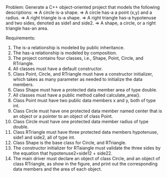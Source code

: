 Problem: Generate a C++ object-oriented project that models the following descriptions:
=> A circle is-a shape.
=> A circle has-a a point (x,y) and a radius.
=> A right triangle is-a shape.
=> A right triangle has-a hypotenuse and two sides, denoted as side1 and side2.
=> A shape, a circle, or a right triangle has-an area.
 
 
Requirements:
1. The is-a relationship is modeled by public inheritance.
2. The has-a relationship is modeled by composition.
3. The project contains four classes, i.e., Shape, Point, Circle, and RTriangle.
4. All classes must have a default constructor.
5. Class Point, Circle, and RTriangle must have a constructor initializer, which takes as many parameter as needed to initialize the data members.
6. Class Shape must have a protected data member area of type double.
7. All classes must have a public method called calculate_area().
8. Class Point must have two public data members x and y, both of type int.
9. Class Circle must have one protected data member named center that is an object or a pointer to an object of class Point.
10. Class Circle must have one protected data member radius of type double.
11. Class RTriangle must have three protected data members hypotenuse, side1 and side2, all of type int.
12. Class Shape is the base class for Circle, and RTriangle.
13. The constructor initializer for RTaiangle must validate the three sides by the equation that
    hypotenuse2=side12 + side22.
14. The main driver must declare an object of class Circle, and an object of class RTriangle, as show in the
figure, and print out the corresponding data members and the area of each object.